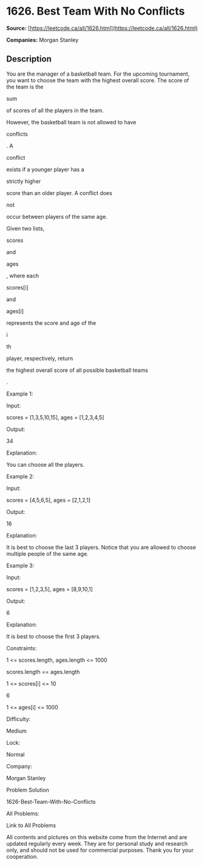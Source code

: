 # 1626. Best Team With No Conflicts

**Source:** [https://leetcode.ca/all/1626.html](https://leetcode.ca/all/1626.html)

**Companies:** Morgan Stanley

## Description

You are the manager of a basketball team. For the upcoming tournament, you want to
            choose the team with the highest overall score. The score of the team is the

sum

of scores of all the players in the team.

However, the basketball team is not allowed to have

conflicts

. A

conflict

exists if a younger player has a

strictly
                    higher

score than an older player. A conflict does

not

occur between players of the same age.

Given two lists,

scores

and

ages

, where each

scores[i]

and

ages[i]

represents the score and age of the

i

th

player, respectively, return

the highest overall
                    score of all possible basketball teams

.

Example 1:

Input:

scores = [1,3,5,10,15], ages = [1,2,3,4,5]

Output:

34

Explanation:

You can choose all the players.

Example 2:

Input:

scores = [4,5,6,5], ages = [2,1,2,1]

Output:

16

Explanation:

It is best to choose the last 3 players. Notice that you are allowed to choose multiple people of the same age.

Example 3:

Input:

scores = [1,2,3,5], ages = [8,9,10,1]

Output:

6

Explanation:

It is best to choose the first 3 players.

Constraints:

1 <= scores.length, ages.length <= 1000

scores.length == ages.length

1 <= scores[i] <= 10

6

1 <= ages[i] <= 1000

Difficulty:

Medium

Lock:

Normal

Company:

Morgan Stanley

Problem Solution

1626-Best-Team-With-No-Conflicts

All Problems:

Link to All Problems

All contents and pictures on this website come from the Internet and are updated regularly every week. They are for personal study and research only, and should not be used for commercial purposes. Thank you for your cooperation.

